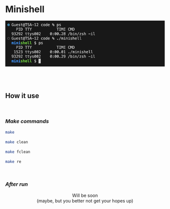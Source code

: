 # **Minishell**

![work example][Minishell]

<br>
<br>

## **How it use**

<br>

### *Make commands*
``` bash
make
```
``` bash
make clean
```
``` bash
make fclean
```
``` bash
make re
```

<br>

### *After run*
<div align="center"> Will be soon </div>
<div align="center">(maybe, but you better not get your hopes up)</div>

[Minishell]: ~for_readme/minishell.png
